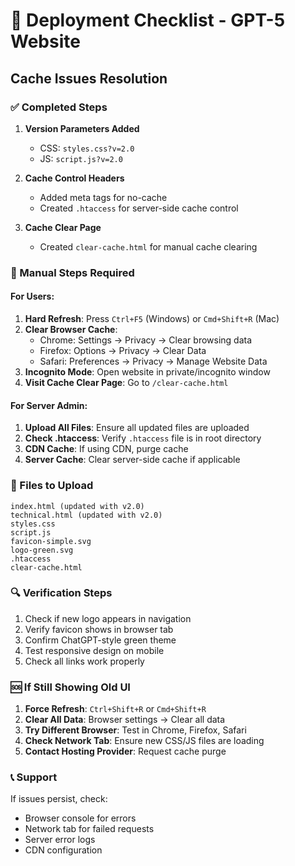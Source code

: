 # 🚀 Deployment Checklist - GPT-5 Website

## Cache Issues Resolution

### ✅ Completed Steps
1. **Version Parameters Added**
   - CSS: `styles.css?v=2.0`
   - JS: `script.js?v=2.0`

2. **Cache Control Headers**
   - Added meta tags for no-cache
   - Created `.htaccess` for server-side cache control

3. **Cache Clear Page**
   - Created `clear-cache.html` for manual cache clearing

### 🔧 Manual Steps Required

#### For Users:
1. **Hard Refresh**: Press `Ctrl+F5` (Windows) or `Cmd+Shift+R` (Mac)
2. **Clear Browser Cache**: 
   - Chrome: Settings → Privacy → Clear browsing data
   - Firefox: Options → Privacy → Clear Data
   - Safari: Preferences → Privacy → Manage Website Data
3. **Incognito Mode**: Open website in private/incognito window
4. **Visit Cache Clear Page**: Go to `/clear-cache.html`

#### For Server Admin:
1. **Upload All Files**: Ensure all updated files are uploaded
2. **Check .htaccess**: Verify `.htaccess` file is in root directory
3. **CDN Cache**: If using CDN, purge cache
4. **Server Cache**: Clear server-side cache if applicable

### 📁 Files to Upload
```
index.html (updated with v2.0)
technical.html (updated with v2.0)
styles.css
script.js
favicon-simple.svg
logo-green.svg
.htaccess
clear-cache.html
```

### 🔍 Verification Steps
1. Check if new logo appears in navigation
2. Verify favicon shows in browser tab
3. Confirm ChatGPT-style green theme
4. Test responsive design on mobile
5. Check all links work properly

### 🆘 If Still Showing Old UI
1. **Force Refresh**: `Ctrl+Shift+R` or `Cmd+Shift+R`
2. **Clear All Data**: Browser settings → Clear all data
3. **Try Different Browser**: Test in Chrome, Firefox, Safari
4. **Check Network Tab**: Ensure new CSS/JS files are loading
5. **Contact Hosting Provider**: Request cache purge

### 📞 Support
If issues persist, check:
- Browser console for errors
- Network tab for failed requests
- Server error logs
- CDN configuration 